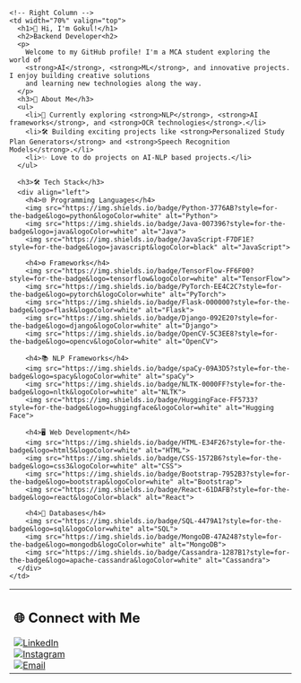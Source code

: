 <table>
  <tr>
    <!-- Left Column -->
    <td width="30%" valign="top">
      <h2>🌐 Connect with Me</h2>
      <a href="https://linkedin.com/in/gk-linkin">
        <img src="https://img.shields.io/badge/LinkedIn-0A66C2?style=for-the-badge&logo=linkedin&logoColor=white" alt="LinkedIn">
      </a><br>
      <a href="https://instagram.com/iz_kris_">
        <img src="https://img.shields.io/badge/Instagram-E4405F?style=for-the-badge&logo=instagram&logoColor=white" alt="Instagram">
      </a><br>
      <a href="gokulakriskgk@gmail.com.com">
        <img src="https://img.shields.io/badge/Email-D14836?style=for-the-badge&logo=gmail&logoColor=white" alt="Email">
      </a>
    </td>

    <!-- Right Column -->
    <td width="70%" valign="top">
      <h1>👋 Hi, I'm Gokul!</h1>
      <h2>Backend Developer<h2>
      <p>
        Welcome to my GitHub profile! I'm a MCA student exploring the world of 
        <strong>AI</strong>, <strong>ML</strong>, and innovative projects. I enjoy building creative solutions 
        and learning new technologies along the way.
      </p>
      <h3>🚀 About Me</h3>
      <ul>
        <li>🌱 Currently exploring <strong>NLP</strong>, <strong>AI frameworks</strong>, and <strong>OCR technologies</strong>.</li>
        <li>🛠️ Building exciting projects like <strong>Personalized Study Plan Generators</strong> and <strong>Speech Recognition Models</strong>.</li>
        <li>✨ Love to do projects on AI-NLP based projects.</li>
      </ul>
      
      <h3>🛠️ Tech Stack</h3>
      <div align="left">
        <h4>🌐 Programming Languages</h4>
        <img src="https://img.shields.io/badge/Python-3776AB?style=for-the-badge&logo=python&logoColor=white" alt="Python">
        <img src="https://img.shields.io/badge/Java-007396?style=for-the-badge&logo=java&logoColor=white" alt="Java">
        <img src="https://img.shields.io/badge/JavaScript-F7DF1E?style=for-the-badge&logo=javascript&logoColor=black" alt="JavaScript">
        
        <h4>⚙️ Frameworks</h4>
        <img src="https://img.shields.io/badge/TensorFlow-FF6F00?style=for-the-badge&logo=tensorflow&logoColor=white" alt="TensorFlow">
        <img src="https://img.shields.io/badge/PyTorch-EE4C2C?style=for-the-badge&logo=pytorch&logoColor=white" alt="PyTorch">
        <img src="https://img.shields.io/badge/Flask-000000?style=for-the-badge&logo=flask&logoColor=white" alt="Flask">
        <img src="https://img.shields.io/badge/Django-092E20?style=for-the-badge&logo=django&logoColor=white" alt="Django">
        <img src="https://img.shields.io/badge/OpenCV-5C3EE8?style=for-the-badge&logo=opencv&logoColor=white" alt="OpenCV">
        
        <h4>📚 NLP Frameworks</h4>
        <img src="https://img.shields.io/badge/spaCy-09A3D5?style=for-the-badge&logo=spacy&logoColor=white" alt="spaCy">
        <img src="https://img.shields.io/badge/NLTK-0000FF?style=for-the-badge&logo=nltk&logoColor=white" alt="NLTK">
        <img src="https://img.shields.io/badge/HuggingFace-FF5733?style=for-the-badge&logo=huggingface&logoColor=white" alt="Hugging Face">
        
        <h4>🖥️ Web Development</h4>
        <img src="https://img.shields.io/badge/HTML-E34F26?style=for-the-badge&logo=html5&logoColor=white" alt="HTML">
        <img src="https://img.shields.io/badge/CSS-1572B6?style=for-the-badge&logo=css3&logoColor=white" alt="CSS">
        <img src="https://img.shields.io/badge/Bootstrap-7952B3?style=for-the-badge&logo=bootstrap&logoColor=white" alt="Bootstrap">
        <img src="https://img.shields.io/badge/React-61DAFB?style=for-the-badge&logo=react&logoColor=black" alt="React">
        
        <h4>💾 Databases</h4>
        <img src="https://img.shields.io/badge/SQL-4479A1?style=for-the-badge&logo=sql&logoColor=white" alt="SQL">
        <img src="https://img.shields.io/badge/MongoDB-47A248?style=for-the-badge&logo=mongodb&logoColor=white" alt="MongoDB">
        <img src="https://img.shields.io/badge/Cassandra-1287B1?style=for-the-badge&logo=apache-cassandra&logoColor=white" alt="Cassandra">
      </div>
    </td>
  </tr>
</table>
